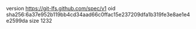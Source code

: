 version https://git-lfs.github.com/spec/v1
oid sha256:6a37e952b119bb4cd34aad66c0ffac15e237209dfa1b319fe3e8ae1e4e2599da
size 1232
